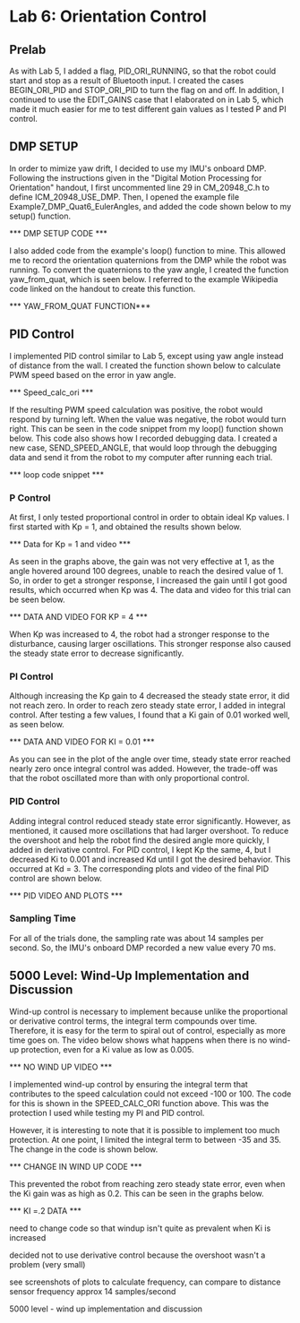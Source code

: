 # Lab 6: Orientation Control 

## Prelab

As with Lab 5, I added a flag, PID_ORI_RUNNING, so that the robot could start and stop as a result of Bluetooth input. I created the cases BEGIN_ORI_PID and STOP_ORI_PID to turn the flag on and off. In addition, I continued to use the EDIT_GAINS case that I elaborated on in Lab 5, which made it much easier for me to test different gain values as I tested P and PI control.

## DMP SETUP 
In order to mimize yaw drift, I decided to use my IMU's onboard DMP. Following the instructions given in the "Digital Motion Processing for Orientation" handout, I first uncommented line 29 in CM_20948_C.h to define ICM_20948_USE_DMP. Then, I opened the example file Example7_DMP_Quat6_EulerAngles, and added the code shown below to my setup() function. 

*** DMP SETUP CODE ***

I also added code from the example's loop() function to mine. This allowed me to record the orientation quaternions from the DMP while the robot was running. To convert the quaternions to the yaw angle, I created the function yaw_from_quat, which is seen below. I referred to the example Wikipedia code linked on the handout to create this function.

*** YAW_FROM_QUAT FUNCTION***

## PID Control

I implemented PID control similar to Lab 5, except using yaw angle instead of distance from the wall. I created the function shown below to calculate PWM speed based on the error in yaw angle. 

*** Speed_calc_ori ***

If the resulting PWM speed calculation was positive, the robot would respond by turning left. When the value was negative, the robot would turn right. This can be seen in the code snippet from my loop() function shown below. This code also shows how I recorded debugging data. I created a new case, SEND_SPEED_ANGLE, that would loop through the debugging data and send it from the robot to my computer after running each trial. 

*** loop code snippet ***

### P Control

At first, I only tested proportional control in order to obtain ideal Kp values. I first started with Kp = 1, and obtained the results shown below.

*** Data for Kp = 1 and video ***

As seen in the graphs above, the gain was not very effective at 1, as the angle hovered around 100 degrees, unable to reach the desired value of 1. So, in order to get a stronger response, I increased the gain until I got good results, which occurred when Kp was 4. The data and video for this trial can be seen below.

*** DATA AND VIDEO FOR KP = 4 ***

When Kp was increased to 4, the robot had a stronger response to the disturbance, causing larger oscillations. This stronger response also caused the steady state error to decrease significantly. 

### PI Control

Although increasing the Kp gain to 4 decreased the steady state error, it did not reach zero. In order to reach zero steady state error, I added in integral control. After testing a few values, I found that a Ki gain of 0.01 worked well, as seen below. 

*** DATA AND VIDEO FOR KI = 0.01 ***

As you can see in the plot of the angle over time, steady state error reached nearly zero once integral control was added. However, the trade-off was that the robot oscillated more than with only proportional control. 

### PID Control 

Adding integral control reduced steady state error significantly. However, as mentioned, it caused more oscillations that had larger overshoot. To reduce the overshoot and help the robot find the desired angle more quickly, I added in derivative control. For PID control, I kept Kp the same, 4, but I decreased Ki to 0.001 and increased Kd until I got the desired behavior. This occurred at Kd = 3. The corresponding plots and video of the final PID control are shown below.

*** PID VIDEO AND PLOTS ***

### Sampling Time

For all of the trials done, the sampling rate was about 14 samples per second. So, the IMU's onboard DMP recorded a new value every 70 ms.

## 5000 Level: Wind-Up Implementation and Discussion 

Wind-up control is necessary to implement because unlike the proportional or derivative control terms, the integral term compounds over time. Therefore, it is easy for the term to spiral out of control, especially as more time goes on. The video below shows what happens when there is no wind-up protection, even for a Ki value as low as 0.005. 

*** NO WIND UP VIDEO ***

I implemented wind-up control by ensuring the integral term that contributes to the speed calculation could not exceed -100 or 100. The code for this is shown in the SPEED_CALC_ORI function above. This was the protection I used while testing my PI and PID control.

However, it is interesting to note that it is possible to implement too much protection. At one point, I limited the integral term to between -35 and 35. The change in the code is shown below. 

*** CHANGE IN WIND UP CODE ***

This prevented the robot from reaching zero steady state error, even when the Ki gain was as high as 0.2. This can be seen in the graphs below.

*** KI =.2 DATA ***

need to change code so that windup isn't quite as prevalent when Ki is increased 

decided not to use derivative control because the overshoot wasn't a problem (very small)

see screenshots of plots to calculate frequency, can compare to distance sensor frequency
approx 14 samples/second

5000 level - wind up implementation and discussion 

